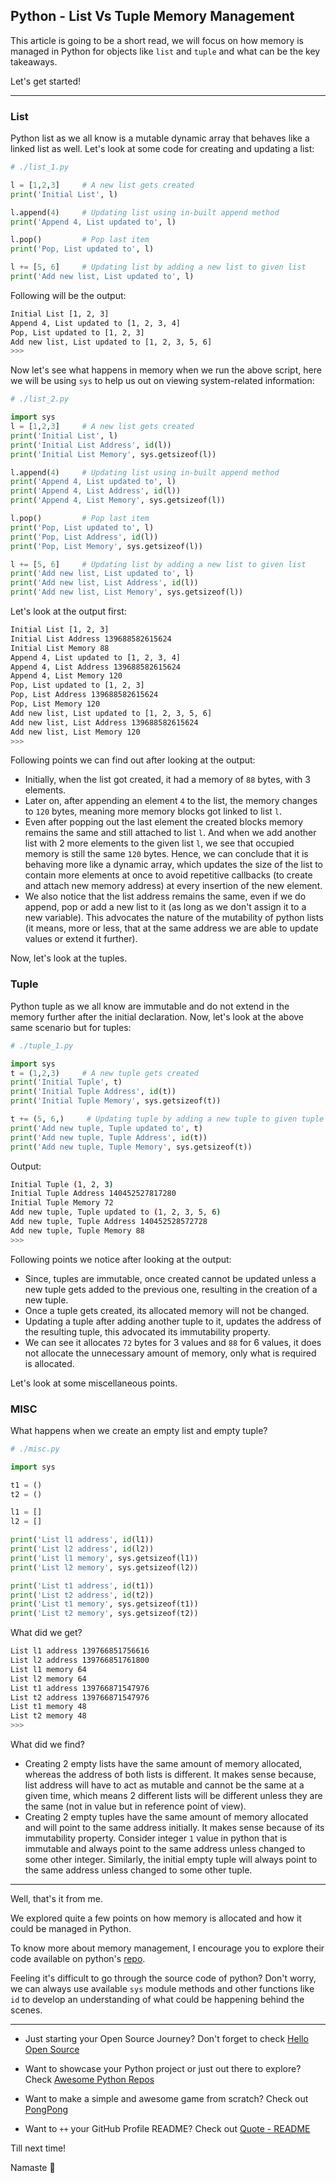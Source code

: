 ## Python - List Vs Tuple Memory Management

This article is going to be a short read, we will focus on how memory is managed in Python for objects like `list` and `tuple` and what can be the key takeaways.

Let's get started!

---

### List

Python list as we all know is a mutable dynamic array that behaves like a linked list as well. Let's look at some code for creating and updating a list:

```python
# ./list_1.py

l = [1,2,3]     # A new list gets created
print('Initial List', l)

l.append(4)     # Updating list using in-built append method
print('Append 4, List updated to', l)

l.pop()         # Pop last item
print('Pop, List updated to', l)

l += [5, 6]     # Updating list by adding a new list to given list
print('Add new list, List updated to', l)
```

Following will be the output:

```bash
Initial List [1, 2, 3]
Append 4, List updated to [1, 2, 3, 4]
Pop, List updated to [1, 2, 3]
Add new list, List updated to [1, 2, 3, 5, 6]
>>>
```

Now let's see what happens in memory when we run the above script, here we will be using `sys` to help us out on viewing system-related information:

```python
# ./list_2.py

import sys
l = [1,2,3]     # A new list gets created
print('Initial List', l)
print('Initial List Address', id(l))
print('Initial List Memory', sys.getsizeof(l))

l.append(4)     # Updating list using in-built append method
print('Append 4, List updated to', l)
print('Append 4, List Address', id(l))
print('Append 4, List Memory', sys.getsizeof(l))

l.pop()         # Pop last item
print('Pop, List updated to', l)
print('Pop, List Address', id(l))
print('Pop, List Memory', sys.getsizeof(l))

l += [5, 6]     # Updating list by adding a new list to given list
print('Add new list, List updated to', l)
print('Add new list, List Address', id(l))
print('Add new list, List Memory', sys.getsizeof(l))
```

Let's look at the output first:

```bash
Initial List [1, 2, 3]
Initial List Address 139688582615624
Initial List Memory 88
Append 4, List updated to [1, 2, 3, 4]
Append 4, List Address 139688582615624
Append 4, List Memory 120
Pop, List updated to [1, 2, 3]
Pop, List Address 139688582615624
Pop, List Memory 120
Add new list, List updated to [1, 2, 3, 5, 6]
Add new list, List Address 139688582615624
Add new list, List Memory 120
>>>
```

Following points we can find out after looking at the output:

- Initially, when the list got created, it had a memory of `88` bytes, with 3 elements.
- Later on, after appending an element `4` to the list, the memory changes to `120` bytes, meaning more memory blocks got linked to list `l`.
- Even after popping out the last element the created blocks memory remains the same and still attached to list `l`. And when we add another list with 2 more elements to the given list `l`, we see that occupied memory is still the same `120` bytes. Hence, we can conclude that it is behaving more like a dynamic array, which updates the size of the list to contain more elements at once to avoid repetitive callbacks (to create and attach new memory address) at every insertion of the new element.
- We also notice that the list address remains the same, even if we do append, pop or add a new list to it (as long as we don't assign it to a new variable). This advocates the nature of the mutability of python lists (it means, more or less, that at the same address we are able to update values or extend it further).

Now, let's look at the tuples.

### Tuple

Python tuple as we all know are immutable and do not extend in the memory further after the initial declaration. Now, let's look at the above same scenario but for tuples:

```python
# ./tuple_1.py

import sys
t = (1,2,3)     # A new tuple gets created
print('Initial Tuple', t)
print('Initial Tuple Address', id(t))
print('Initial Tuple Memory', sys.getsizeof(t))

t += (5, 6,)     # Updating tuple by adding a new tuple to given tuple
print('Add new tuple, Tuple updated to', t)
print('Add new tuple, Tuple Address', id(t))
print('Add new tuple, Tuple Memory', sys.getsizeof(t))
```

Output:

```bash
Initial Tuple (1, 2, 3)
Initial Tuple Address 140452527817280
Initial Tuple Memory 72
Add new tuple, Tuple updated to (1, 2, 3, 5, 6)
Add new tuple, Tuple Address 140452528572728
Add new tuple, Tuple Memory 88
>>>
```

Following points we notice after looking at the output:

- Since, tuples are immutable, once created cannot be updated unless a new tuple gets added to the previous one, resulting in the creation of a new tuple.
- Once a tuple gets created, its allocated memory will not be changed.
- Updating a tuple after adding another tuple to it, updates the address of the resulting tuple, this advocated its immutability property.
- We can see it allocates `72` bytes for 3 values and `88` for 6 values, it does not allocate the unnecessary amount of memory, only what is required is allocated.

Let's look at some miscellaneous points.

### MISC

What happens when we create an empty list and empty tuple?

```python
# ./misc.py

import sys

t1 = ()
t2 = ()

l1 = []
l2 = []

print('List l1 address', id(l1))
print('List l2 address', id(l2))
print('List l1 memory', sys.getsizeof(l1))
print('List l2 memory', sys.getsizeof(l2))

print('List t1 address', id(t1))
print('List t2 address', id(t2))
print('List t1 memory', sys.getsizeof(t1))
print('List t2 memory', sys.getsizeof(t2))
```

What did we get?

```bash
List l1 address 139766851756616
List l2 address 139766851761800
List l1 memory 64
List l2 memory 64
List t1 address 139766871547976
List t2 address 139766871547976
List t1 memory 48
List t2 memory 48
>>>
```

What did we find?

- Creating 2 empty lists have the same amount of memory allocated, whereas the address of both lists is different. It makes sense because, list address will have to act as mutable and cannot be the same at a given time, which means 2 different lists will be different unless they are the same (not in value but in reference point of view).
- Creating 2 empty tuples have the same amount of memory allocated and will point to the same address initially. It makes sense because of its immutability property. Consider integer `1` value in python that is immutable and always point to the same address unless changed to some other integer. Similarly, the initial empty tuple will always point to the same address unless changed to some other tuple.

---

Well, that's it from me.

We explored quite a few points on how memory is allocated and how it could be managed in Python.

To know more about memory management, I encourage you to explore their code available on python's [repo](https://github.com/python/cpython).

Feeling it's difficult to go through the source code of python? Don't worry, we can always use available `sys` module methods and other functions like `id` to develop an understanding of what could be happening behind the scenes.

---

- Just starting your Open Source Journey? Don't forget to check [Hello Open Source](https://github.com/siddharth2016/hello-open-source)

- Want to showcase your Python project or just out there to explore? Check [Awesome Python Repos](https://github.com/siddharth2016/awesome-python-repos)

- Want to make a simple and awesome game from scratch? Check out [PongPong](https://github.com/siddharth2016/PongPong)

- Want to `++` your GitHub Profile README? Check out [Quote - README](https://github.com/marketplace/actions/quote-readme)

Till next time!

Namaste 🙏